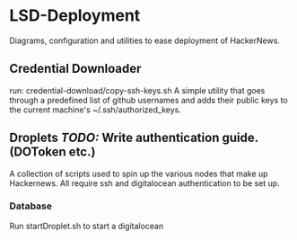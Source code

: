 # LSD-Deployment
Diagrams, configuration and utilities to ease deployment of HackerNews.

## Credential Downloader
run: credential-download/copy-ssh-keys.sh
A simple utility that goes through a predefined list of github usernames and adds their public keys to the current machine's ~/.ssh/authorized_keys.

## Droplets **_TODO:_ Write authentication guide. (DOToken etc.)**
A collection of scripts used to spin up the various nodes that make up Hackernews.
All require ssh and digitalocean authentication to be set up.

### Database
Run startDroplet.sh to start a digitalocean 

### 